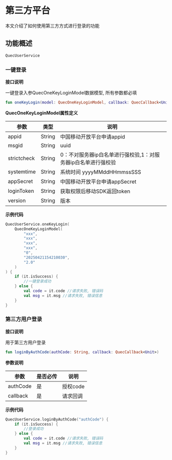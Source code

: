 # 第三方平台

本文介绍了如何使用第三方方式进行登录的功能

## 功能概述

```kotlin
QuecUserService
```

### 一键登录

**接口说明**

一键登录入参QuecOneKeyLoginModel数据模型, 所有参数都必填

```kotlin
fun oneKeyLogin(model: QuecOneKeyLoginModel, callback: QuecCallback<Unit>)
```

**QuecOneKeyLoginModel属性定义**

| 参数          | 	类型    | 说明                                 |
|-------------|--------|------------------------------------|
| appid       | String | 中国移动开放平台申请appid                    |
| msgid       | String | uuid                               |
| strictcheck | String | 0：不对服务器ip白名单进行强校验,1：对服务器ip白名单进行强校验 |
| systemtime  | String | 系统时间 yyyyMMddHHmmssSSS             |
| appSecret   | String | 中国移动开放平台申请appSecret                |
| loginToken  | String | 获取权限后移动SDK返回token                  |
| version     | String | 版本                                 |

**示例代码**

```kotlin
QuecUserService.oneKeyLogin(
    QuecOneKeyLoginModel(
        "xxx",
        "xxx",
        "xxx",
        "xxx",
        "0",
        "20250421154210030",
        "2.0"
    )
) {
    if (it.isSuccess) {
        //一键登录成功
    } else {
        val code = it.code //请求失败, 错误码
        val msg = it.msg //请求失败, 错误信息
    }
}
```

### 第三方用户登录

**接口说明**

用于第三方用户登录

```kotlin
fun loginByAuthCode(authCode: String, callback: QuecCallback<Unit>)
```

**参数说明**

| 参数       | 	是否必传 | 说明     |
|----------|-------|--------|
| authCode | 是     | 授权code |
| callback | 是     | 请求回调   |

**示例代码**

```kotlin
QuecUserService.loginByAuthCode("authCode") {
    if (it.isSuccess) {
        //登录成功
    } else {
        val code = it.code //请求失败, 错误码
        val msg = it.msg //请求失败, 错误信息
    }
}
```
